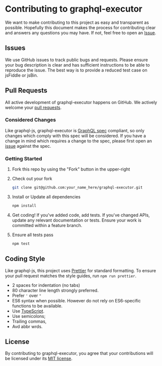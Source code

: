 # Contributing to graphql-executor

We want to make contributing to this project as easy and transparent as
possible. Hopefully this document makes the process for contributing clear and
answers any questions you may have. If not, feel free to open an
[Issue](https://github.com/graphql/graphql-spec/issues/).

## Issues

We use GitHub issues to track public bugs and requests. Please ensure your bug
description is clear and has sufficient instructions to be able to reproduce the
issue. The best way is to provide a reduced test case on jsFiddle or jsBin.

## Pull Requests

All active development of graphql-executor happens on GitHub. We actively welcome
your [pull requests](https://help.github.com/articles/creating-a-pull-request).

### Considered Changes

Like graphql-js, graphql-executor is
[GraphQL spec](https://graphql.github.io/graphql-spec/) compliant, so only changes
which comply with this spec will be considered. If you have a change in mind which
requires a change to the spec, please first open an
[issue](https://github.com/graphql/graphql-spec/issues/) against the spec.

### Getting Started

1. Fork this repo by using the "Fork" button in the upper-right

2. Check out your fork

   ```sh
   git clone git@github.com:your_name_here/graphql-executor.git
   ```

3. Install or Update all dependencies

   ```sh
   npm install
   ```

4. Get coding! If you've added code, add tests. If you've changed APIs, update
   any relevant documentation or tests. Ensure your work is committed within a
   feature branch.

5. Ensure all tests pass

   ```sh
   npm test
   ```

## Coding Style

Like graphql-js, this project uses [Prettier](https://prettier.io/) for standard
formatting. To ensure your pull request matches the style guides, run
`npm run prettier`.

- 2 spaces for indentation (no tabs)
- 80 character line length strongly preferred.
- Prefer `'` over `"`
- ES6 syntax when possible. However do not rely on ES6-specific functions to be available.
- Use [TypeScript](https://www.typescriptlang.org).
- Use semicolons;
- Trailing commas,
- Avd abbr wrds.

## License

By contributing to graphql-executor, you agree that your contributions will be
licensed under its [MIT license](../LICENSE).
